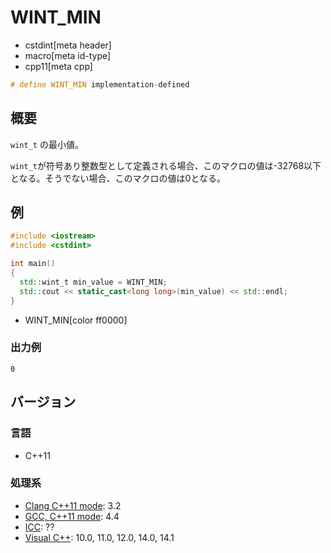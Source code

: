 # WINT_MIN
* cstdint[meta header]
* macro[meta id-type]
* cpp11[meta cpp]

```cpp
# define WINT_MIN implementation-defined
```

## 概要
`wint_t` の最小値。

`wint_t`が符号あり整数型として定義される場合、このマクロの値は-32768以下となる。そうでない場合、このマクロの値は0となる。


## 例
```cpp example
#include <iostream>
#include <cstdint>

int main()
{
  std::wint_t min_value = WINT_MIN;
  std::cout << static_cast<long long>(min_value) << std::endl;
}
```
* WINT_MIN[color ff0000]

### 出力例
```
0
```


## バージョン
### 言語
- C++11

### 処理系
- [Clang C++11 mode](/implementation.md#clang): 3.2
- [GCC, C++11 mode](/implementation.md#gcc): 4.4
- [ICC](/implementation.md#icc): ??
- [Visual C++](/implementation.md#visual_cpp): 10.0, 11.0, 12.0, 14.0, 14.1

